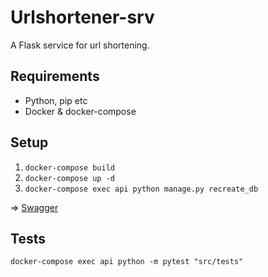 # Urlshortener-srv

A Flask service for url shortening.

## Requirements
* Python, pip etc
* Docker & docker-compose

## Setup
1. `docker-compose build`
2. `docker-compose up -d`
3. `docker-compose exec api python manage.py recreate_db`

=> [Swagger](http://localhost:5004)

## Tests
`docker-compose exec api python -m pytest "src/tests"`

